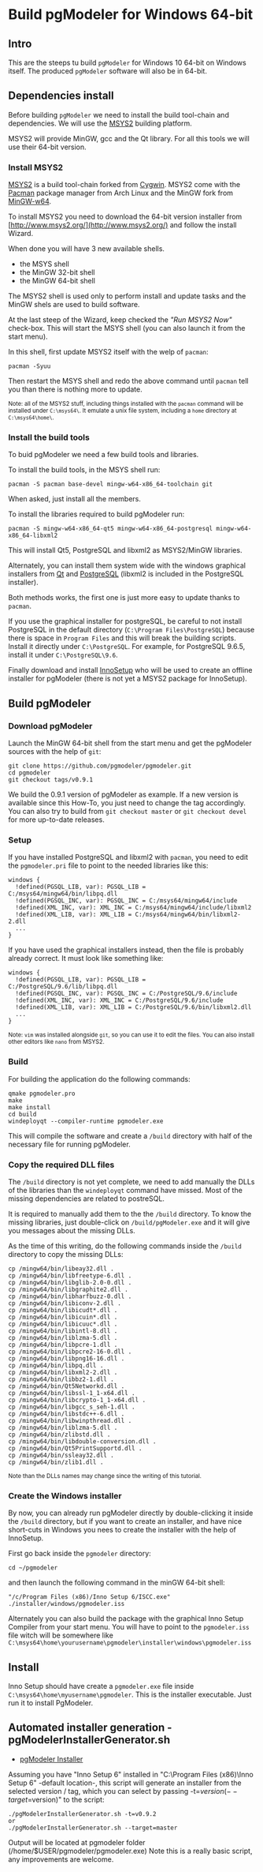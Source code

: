 # Build pgModeler for Windows 64-bit

## Intro

This are the steeps tu build `pgModeler` for Windows 10 64-bit on Windows itself.
The produced `pgModeler` software will also be in 64-bit.


## Dependencies install

Before building `pgModeler` we need to install the build tool-chain and dependencies.
We will use the [MSYS2](http://www.msys2.org/) building platform.

MSYS2 will provide MinGW, gcc and the Qt library.
For all this tools we will use their 64-bit version.


### Install MSYS2

[MSYS2](http://www.msys2.org/) is a build tool-chain forked from [Cygwin](https://www.cygwin.com/). MSYS2 come with
the [Pacman](https://www.archlinux.org/pacman/) package manager from Arch Linux and the MinGW fork
from [MinGW-w64](https://mingw-w64.org/).

To install MSYS2 you need to download the 64-bit version installer from  [http://www.msys2.org/](http://www.msys2.org/)
and follow the install Wizard.

When done you will have 3 new available shells.

* the MSYS shell
* the MinGW 32-bit shell
* the MinGW 64-bit shell

The MSYS2 shell is used only to perform install and update tasks and the MinGW shels are used to build software.

At the last steep of the Wizard, keep checked the *"Run MSYS2 Now"* check-box. This will start the MSYS shell
(you can also launch it from the start menu). 

In this shell, first update MSYS2 itself with the welp of `pacman`:
```
pacman -Syuu
```

Then restart the MSYS shell and redo the above command until `pacman` tell you than there is nothing more to update.

<small>Note: all of the MSYS2 stuff, including things installed with the `pacman` command will be installed under `C:\msys64\`.
It emulate a unix file system, including a `home` directory at `C:\msys64\home\`.</small>


### Install the build tools

To buid pgModeler we need a few build tools and libraries.

To install the build tools, in the MSYS shell run:
```
pacman -S pacman base-devel mingw-w64-x86_64-toolchain git
```
When asked, just install all the members.

To install the libraries required to build pgModeler run:
```
pacman -S mingw-w64-x86_64-qt5 mingw-w64-x86_64-postgresql mingw-w64-x86_64-libxml2
```
This will install Qt5, PostgreSQL and libxml2 as MSYS2/MinGW libraries.

Alternately, you can install them system wide with the windows graphical installers
from [Qt](https://www1.qt.io/download-open-source/)
and [PostgreSQL](https://www.enterprisedb.com/downloads/postgres-postgresql-downloads)
(libxml2 is included in the PostgreSQL installer). 

Both methods works, the first one is just more easy to update thanks to `pacman`.

If you use the graphical installer for postgreSQL, be careful to not install PostgreSQL in the default
directory (`C:\Program Files\PostgreSQL`) because there is space in `Program Files` and this will break
the building scripts. Install it directly under `C:\PostgreSQL`. For example, for PostgreSQL 9.6.5,
install it under `C:\PostgreSQL\9.6`. 

Finally download and install [InnoSetup](http://www.jrsoftware.org/isinfo.php) who will be used to create
an offline installer for pgModeler (there is not yet a MSYS2 package for InnoSetup).


## Build pgModeler

### Download pgModeler

Launch the MinGW 64-bit shell from the start menu and get the pgModeler sources with the help of `git`:

```
git clone https://github.com/pgmodeler/pgmodeler.git
cd pgmodeler
git checkout tags/v0.9.1
```
We build the 0.9.1 version of pgModeler as example. If a new version is available since this How-To,
you just need to change the tag accordingly. You can also try to build from `git checkout master`
or `git checkout devel` for more up-to-date releases.


### Setup

If you have installed PostgreSQL and libxml2 with `pacman`, you need to edit the `pgmodeler.pri` file to point
to the needed libraries like this:
```
windows {
  !defined(PGSQL_LIB, var): PGSQL_LIB = C:/msys64/mingw64/bin/libpq.dll
  !defined(PGSQL_INC, var): PGSQL_INC = C:/msys64/mingw64/include
  !defined(XML_INC, var): XML_INC = C:/msys64/mingw64/include/libxml2
  !defined(XML_LIB, var): XML_LIB = C:/msys64/mingw64/bin/libxml2-2.dll
  ...
}

```

If you have used the graphical installers instead, then the file is probably already correct. 
It must look like something like:
```
windows {
  !defined(PGSQL_LIB, var): PGSQL_LIB = C:/PostgreSQL/9.6/lib/libpq.dll
  !defined(PGSQL_INC, var): PGSQL_INC = C:/PostgreSQL/9.6/include
  !defined(XML_INC, var): XML_INC = C:/PostgreSQL/9.6/include
  !defined(XML_LIB, var): XML_LIB = C:/PostgreSQL/9.6/bin/libxml2.dll
  ...
}

```
<small>Note: `vim` was installed alongside `git`, so you can use it to edit the files.
You can also install other editors like `nano` from MSYS2.</small>


### Build

For building the application do the following commands:
```
qmake pgmodeler.pro
make
make install
cd build
windeployqt --compiler-runtime pgmodeler.exe
```

This will compile the software and create a `/build` directory with half of the necessary file for running pgModeler.


### Copy the required DLL files

The `/build` directory is not yet complete, we need to add manually the DLLs of the libraries than the `windeployqt`
command have missed. Most of the missing dependencies are related to postreSQL.

It is required to manually add them to the the `/build` directory. To know the missing libraries, just double-click
on `/build/pgModeler.exe` and it will give you messages about the missing DLLs.

As the time of this writing, do the following commands inside the `/build` directory to copy the missing DLLs:
```
cp /mingw64/bin/libeay32.dll .
cp /mingw64/bin/libfreetype-6.dll .
cp /mingw64/bin/libglib-2.0-0.dll .
cp /mingw64/bin/libgraphite2.dll .
cp /mingw64/bin/libharfbuzz-0.dll .
cp /mingw64/bin/libiconv-2.dll .
cp /mingw64/bin/libicudt*.dll .
cp /mingw64/bin/libicuin*.dll .
cp /mingw64/bin/libicuuc*.dll .
cp /mingw64/bin/libintl-8.dll .
cp /mingw64/bin/liblzma-5.dll .
cp /mingw64/bin/libpcre-1.dll .
cp /mingw64/bin/libpcre2-16-0.dll .
cp /mingw64/bin/libpng16-16.dll .
cp /mingw64/bin/libpq.dll .
cp /mingw64/bin/libxml2-2.dll .
cp /mingw64/bin/libbz2-1.dll .
cp /mingw64/bin/Qt5Networkd.dll .
cp /mingw64/bin/libssl-1_1-x64.dll .
cp /mingw64/bin/libcrypto-1_1-x64.dll .
cp /mingw64/bin/libgcc_s_seh-1.dll .
cp /mingw64/bin/libstdc++-6.dll .
cp /mingw64/bin/libwinpthread.dll .
cp /mingw64/bin/liblzma-5.dll .
cp /mingw64/bin/zlibstd.dll .
cp /mingw64/bin/libdouble-conversion.dll .
cp /mingw64/bin/Qt5PrintSupportd.dll .
cp /mingw64/bin/ssleay32.dll .
cp /mingw64/bin/zlib1.dll .

```
<small>Note than the DLLs names may change since the writing of this tutorial.</small>


### Create the Windows installer

By now, you can already run pgModeler directly by double-clicking it inside the `/build` directory,
but if you want to create an installer, and have nice short-cuts in Windows you nees to create the installer
with the help of InnoSetup.

First go back inside the `pgmodeler` directory:
```
cd ~/pgmodeler
```
and then launch the following command in the minGW 64-bit shell:
```
"/c/Program Files (x86)/Inno Setup 6/ISCC.exe" ./installer/windows/pgmodeler.iss
```

Alternately you can also build the package with the graphical Inno Setup Compiler from your start menu.
You will have to point to the `pgmodeler.iss` file witch will be somewhere like
`C:\msys64\home\yourusername\pgmodeler\installer\windows\pgmodeler.iss`


## Install

Inno Setup should have create a `pgmodeler.exe` file inside  `C:\msys64\home\myusername\pgmodeler`.
This is the installer executable. Just run it to install PgModeler.


## Automated installer generation - pgModelerInstallerGenerator.sh

* [pgModeler Installer](https://github.com/titoshadow/miniwark-howtos/blob/master/pgModelerInstallerGenerator.sh)

Assuming you have "Inno Setup 6" installed in "C:\Program Files (x86)\Inno Setup 6" -default location-, this script will generate an installer from the selected version / tag, which you can select by passing -t=$version (--target=$version)" to the script:
```
./pgModelerInstallerGenerator.sh -t=v0.9.2
or
./pgModelerInstallerGenerator.sh --target=master
```
Output will be located at pgmodeler folder (/home/$USER/pgmodeler/pgmodeler.exe)
Note this is a really basic script, any improvements are welcome.
